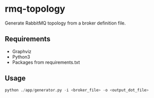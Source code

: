 # rmq-topology

Generate RabbitMQ topology from a broker definition file.

## Requirements

- Graphviz
- Python3
- Packages from requirements.txt

## Usage

``` python
python ./app/generator.py -i <broker_file> -o <output_dot_file>
```